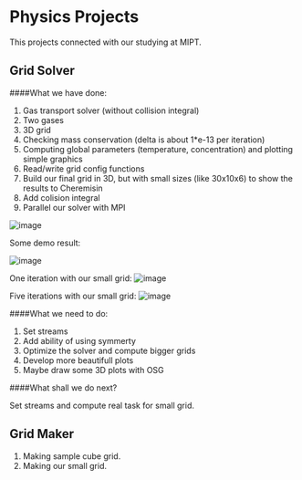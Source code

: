 Physics Projects
================
This projects connected with our studying at MIPT.

Grid Solver
----------------

####What we have done:
1. Gas transport solver (without collision integral)
2. Two gases
3. 3D grid
4. Checking mass conservation (delta is about 1*e-13 per iteration)
5. Computing global parameters (temperature, concentration) and plotting simple graphics
6. Read/write grid config functions
7. Build our final grid in 3D, but with small sizes (like 30x10x6) to show the results to Cheremisin
8. Add colision integral
9. Parallel our solver with MPI

![image](https://dl.dropboxusercontent.com/u/59969938/Images/%D0%A1%D0%BD%D0%B8%D0%BC%D0%BE%D0%BA%20%D1%8D%D0%BA%D1%80%D0%B0%D0%BD%D0%B0%20%D0%BE%D1%82%202013-12-07%2019%3A25%3A06.png)

Some demo result:

![image](https://dl.dropboxusercontent.com/u/59969938/Images/snap.png)

One iteration with our small grid:
![image](https://dl.dropboxusercontent.com/u/59969938/Images/plot.png)

Five iterations with our small grid:
![image](https://dl.dropboxusercontent.com/u/59969938/Images/plot_5_it.png)

####What we need to do:

1. Set streams
2. Add ability of using symmerty
3. Optimize the solver and compute bigger grids
4. Develop more beautifull plots
5. Maybe draw some 3D plots with OSG

####What shall we do next?

Set streams and compute real task for small grid.

Grid Maker
----------------

1. Making sample cube grid.
2. Making our small grid.

